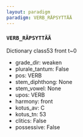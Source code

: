 ```yaml
---
layout: paradigm
paradigm: VERB_RÄPSYTTÄÄ
---
```

### ` VERB_RÄPSYTTÄÄ `

Dictionary class53 front t~0
* grade_dir: weaken
* plurale_tantum: False
* pos: VERB
* stem_diphthong: None
* stem_vowel: None
* upos: VERB
* harmony: front
* kotus_av: C
* kotus_tn: 53
* clitics: False
* possessive: False
